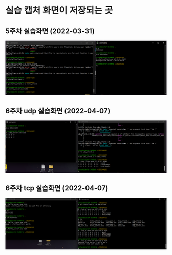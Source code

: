 # 실습 캡처 화면이 저장되는 곳

## 5주차 실습화면 (2022-03-31)
<img width="" height="" src=5주차실습화면.png></img>

## 6주차 udp 실습화면 (2022-04-07)
<img width="" height="" src=6주차_과제_udp.png></img>
## 6주차 tcp 실습화면 (2022-04-07)
<img width="" height="" src=6주차_과제_tcp.png></img>
